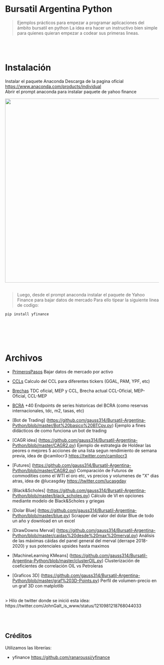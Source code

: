 # Bursatil Argentina Python
> Ejemplos prácticos para empezar a programar aplicaciones del ámbito bursatil en python
La idea era hacer un instructivo bien simple para quienes quieran empezar a codear sus primeras lineas. 

<br><br>
# Instalación

Instalar el paquete Anaconda
Descarga de la pagina oficial https://www.anaconda.com/products/individual
<br>Abrir el prompt anaconda para instalar paquete de yahoo finance

<div align="center">
  <img border="0"  src="https://pbs.twimg.com/media/EM5FAeIWoAEtDT-?format=jpg&name=large" width="600">
</div>

<br>

> Luego, desde el prompt anaconda instalar el paquete de Yahoo Finance para bajar datos de mercado
> Para ello tipear la siguiente linea de codigo:

```sh
pip install yfinance
```
<br>



<br><br>
# Archivos

* [PrimerosPasos](https://github.com/gauss314/Bursatil-Argentina-Python/blob/master/analisis%20activo.py) Bajar datos de mercado por activo
* [CCLs](https://github.com/gauss314/Bursatil-Argentina-Python/blob/master/ccls.py) Calculo del CCL para diferentes tickers (GGAL, PAM, YPF, etc)
* [Brechas](https://github.com/gauss314/Bursatil-Argentina-Python/blob/master/brechas.py) TDC oficial, MEP y CCL, Brecha actual CCL-Oficial, MEP-Oficial, CCL-MEP
* [BCRA](https://github.com/gauss314/Bursatil-Argentina-Python/blob/master/bcra.py) +40 Endpoints de series historicas del BCRA (como reservas internacionales, tdc, m2, tasas, etc) 
* [Bot de Trading] (https://github.com/gauss314/Bursatil-Argentina-Python/blob/master/Bot%20basico%20BTCpy.py) Ejemplo a fines dídácticos de como funciona un bot de trading
* [CAGR idea] (https://github.com/gauss314/Bursatil-Argentina-Python/blob/master/CAGR2.py) Ejemplo de estrategia de Holdear las peores o mejores 5 acciones de una lista segun rendimiento de semana previa, idea de @camilocr3 https://twitter.com/camilocr3
* [Futures] (https://github.com/gauss314/Bursatil-Argentina-Python/blob/master/CAGR2.py) Comparación de Futuros de commodities como el WTI el oro etc, vs precios y volumenes de "X" dias atras, idea de @lucasgday  https://twitter.com/lucasgday

* [Black&Scholes] (https://github.com/gauss314/Bursatil-Argentina-Python/blob/master/black_scholes.py) Cálculo de VI en opciones mediante modelo de Black&Scholes y griegas
* [Dolar Blue] (https://github.com/gauss314/Bursatil-Argentina-Python/blob/master/blue.py) Scrapper del valor del dolar Blue de todo un año y download en un excel
* [DrawDowns Merval] (https://github.com/gauss314/Bursatil-Argentina-Python/blob/master/caidas%20desde%20max%20merval.py) Análisis de las máximas cáidas del panel general del merval (derrape 2018-2020) y sus potenciales upsides hasta maximos
* [MachineLearning KMeans] (https://github.com/gauss314/Bursatil-Argentina-Python/blob/master/clusterOIL.py) Clusterización de coeficientes de correlación OIL vs Petroleras
* [Graficos 3D] (https://github.com/gauss314/Bursatil-Argentina-Python/blob/master/graf%203D-Points.py) Perfil de volumen-precio en un graf 3D con matplotlib



<br>
> Hilo de twitter donde se inició esta idea: 
https://twitter.com/JohnGalt_is_www/status/1210981218768044033



<br><br>

## Créditos

Utilizamos las librerías:
- yfinance https://github.com/ranaroussi/yfinance
